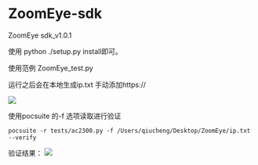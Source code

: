 # ZoomEye-sdk
ZoomEye sdk_v1.0.1


使用  python ./setup.py install即可。


使用范例 ZoomEye_test.py

运行之后会在本地生成ip.txt
手动添加https://

![](http://images.sebug.net/contribute/1c37ad4c-7026-4612-a9cc-a2b85afa5e38)

使用pocsuite 的-f 选项读取进行验证
```
pocsuite -r tests/ac2300.py -f /Users/qiucheng/Desktop/ZoomEye/ip.txt --verify
```

验证结果：
![](http://images.sebug.net/contribute/de326f18-9dab-4053-a602-4aa10e05e1ed)

